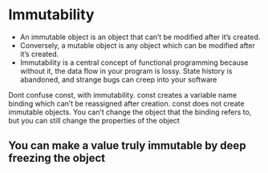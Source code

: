 # Immutability
- An immutable object is an object that can’t be modified after it’s created. 
- Conversely, a mutable object is any object which can be modified after it’s created.
- Immutability is a central concept of functional programming because without it, the data flow in your program is lossy. 
    State history is abandoned, and strange bugs can creep into your software


Dont confuse const, with immutability. 
const creates a variable name binding which can’t be reassigned after creation. 
const does not create immutable objects. 
You can’t change the object that the binding refers to, but you can still change the properties of the object

You can make a value truly immutable by deep freezing the object
---------------------------------------------------------------------------------